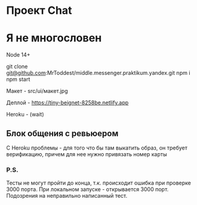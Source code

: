 # Проект Chat
# Я не многословен

Node 14+

git clone git@github.com:MrToddest/middle.messenger.praktikum.yandex.git
npm i
npm start

Макет - src/ui/макет.jpg

Деплой - https://tiny-beignet-8258be.netlify.app

Heroku - (wait)

## Блок общения с ревьюером
C Heroku проблемы - для того что бы там выкатить образ, он требует верификацию, причем для нее нужно привязать номер карты

### P.S.
Тесты не могут пройти до конца, т.к. происходит ошибка при проверке 3000 порта. При локальном запуске - открывается 3000 порт. Подозрения на неправильно написанный тест. 